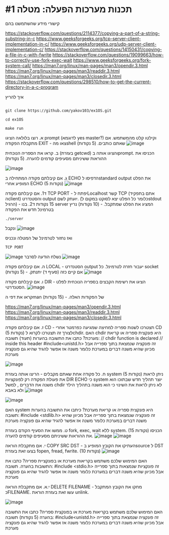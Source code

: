 # #תכנות מערכות הפעלה: מטלה 1

קישורי מידע שהשתמשנו בהם

https://stackoverflow.com/questions/2114377/copying-a-part-of-a-string-substring-in-c
https://www.geeksforgeeks.org/tcp-server-client-implementation-in-c/
https://www.geeksforgeeks.org/udp-server-client-implementation-c/
https://stackoverflow.com/questions/14150431/copying-a-file-in-c-with-fwrite
https://stackoverflow.com/questions/19099663/how-to-correctly-use-fork-exec-wait
https://www.geeksforgeeks.org/fork-system-call/
https://man7.org/linux/man-pages/man3/opendir.3.html
https://man7.org/linux/man-pages/man3/readdir.3.html
https://man7.org/linux/man-pages/man3/closedir.3.html
https://stackoverflow.com/questions/298510/how-to-get-the-current-directory-in-a-c-program


איך להריץ

```

git clone https://github.com/yakov103/ex1OS.git

cd ex1OS

make run

```

א. רוצו בלולאה הציגו prompt (לדוגמא yes master?) וקילטו קלט מהמשתמש. אם מתקבלת הפקודה EXIT - צאו מהshell שאתם כותבים. (5 נקודות)
![image](https://user-images.githubusercontent.com/62290677/162141413-ea78e196-6044-494b-b50f-02530dc66ca5.png)

ב. קראו את הספריה הנוכחית (בעזרת getcwd) והציגו אותה בprompt. הכניסו את ההוראות ששיניתם מסעיפים קודמים להערה. (5 נקודות)

![image](https://user-images.githubusercontent.com/62290677/162141537-7757c6ab-e535-4e67-a430-86047b995349.png)

ג. אם קיבלתם פקודה המתחילה ב ECHO הדפיסו לstandard output את הפלט המופיע אחרי ECHO (5 נקודות)
![image](https://user-images.githubusercontent.com/62290677/162141650-e30782c2-0a31-4a5b-80fb-592d14c333d9.png)

ד1. אם קיבלתם פקודה TCP PORT - יפתח לLocalhost קשר TCP (אתם בתפקיד הclient) והסטנדרט output יועתק לשם. (כלומר כל הפלט יצא לסוקט במקום לstdout הרגיל) - 15 נקודות
ד2. בנו server המציג את הפלט שמתקבל. - (10 נקודות)
נריץ בטרמינל חדש את הפקודה 
```
./server
```
ונקבל 
![image](https://user-images.githubusercontent.com/62290677/162141838-3dee6355-6916-434a-91ef-406509fe83ba.png)

ואז נחזור לטרמינל של המטלה ונכניס 

``` 
TCP PORT
```
![image](https://user-images.githubusercontent.com/62290677/162142299-a779c7ca-bb92-4590-a0b7-22e1ed2f6d6a.png)
נשלח הודעה לסרבר 
![image](https://user-images.githubusercontent.com/62290677/162142377-2178956d-2ad6-4e58-9561-5ebc8c692484.png)


ה. אם קיבלתם פקודה LOCAL - הסטנדרט output יעבור חזרה לטרמינל. כל socket אם קיים כזה (סעיף ד) יתנתק. - (5 נקודות)
![image](https://user-images.githubusercontent.com/62290677/162142558-577f5512-012c-4b00-a058-693a0a01ec14.png)

ו. אם קיבלתם פקודה DIR - הציגו את רשימת הקבצים בספריה הנוכחית לפלט הסטנדרטי.
![image](https://user-images.githubusercontent.com/62290677/162142669-97c4717d-95b5-4f96-a6df-f2024bd1e52d.png)

קראו את דפי הman של הפקודות האלה. - (15 נקודות)

https://man7.org/linux/man-pages/man3/opendir.3.html
https://man7.org/linux/man-pages/man3/readdir.3.html
https://man7.org/linux/man-pages/man3/closedir.3.html

ז. אם קיבלתם פקודה  CD - תצטרכו לשנות ספריה למחיצה שמגיעה כפרמטר אחרי CD (5 נקודות)
לצורך זה תצטרכו לקרוא לchdir. האם chdir היא פונקצית ספריה או קריאת מערכת? כתבו את התשובה בהערות (תעוד) 
תשובה:
// chdir function is declared
// inside this header
#include<unistd.h> 
זה פונקציה שנמצאת בתוך ספרייה אבל מכיוון שהיא משנה דברים במערכת כלומר משנה אז אפשר להגיד שהיא גם פונקציה מערכת

![image](https://user-images.githubusercontent.com/62290677/162154280-fb92404e-c931-4ee2-9312-e356f399396d.png)



ח. כל פקודה אחת שאתם מקבלים - הריצו אותה בעזרת system (5 נקודות)
ניתן לראות את פעולת הפקודה רק לפונקציות  DIR ECHO כי system יוצר תהליך חדש שבתוכו הוא משנה את הדברים , למשל chdir לא ניתן לראות את השינוי כי הוא משנה בתהליך הילד ולא באבא
![image](https://user-images.githubusercontent.com/62290677/162168802-d751d7f5-b674-4339-84c4-7cc254f94559.png)

![image](https://user-images.githubusercontent.com/62290677/162168946-f25e2131-d5d3-4228-b47c-706a19892797.png)




האם system היא פונקצית ספריה או קריאת מערכת? כיתבו את התשובה בהערות
תשובה:
   #include <stdlib.h>
   זה פונקציה שנמצאת בתוך ספרייה אבל מכיוון שהיא משנה דברים במערכת כלומר משנה אז אפשר להגיד שהיא גם פונקציה מערכת
   

ט. ממשו את הסעיף הקודם בעזרת fork, exec, wait ללא system. (15 נקודות)
הכניסו את ההוראות ששיניתם מסעיפים קודמים להערה.
![image](https://user-images.githubusercontent.com/62290677/162169134-0d90b55b-5e1b-427a-b2d8-63fa205e483a.png)
![image](https://user-images.githubusercontent.com/62290677/162169258-46e52005-1912-4a35-9691-fae165bf97e4.png)






י. אם מתקבלת הוראה COPY SRC DST - העתיקו את הקובץ המופיע בsource ל DST
בצעו זאת בעזרת fopen, fread, fwrite. (10 נקודות)
![image](https://user-images.githubusercontent.com/62290677/162161662-83f9ce46-7bc9-4c01-8b9c-c9ed99b5f121.png)


האם המימוש שלכם משתמש בקריאות מערכת או בפונקציית ספריה? כתבו את התשובות בהערה.
תשובה:
   #include <stdio.h>
   זה פונקציות שנמצאות בתוך ספרייה אבל מכיוון שהיא משנה דברים במערכת כלומר משנה אז אפשר להגיד שהיא גם פונקציה מערכת

י.א. אם מתקבלת הוראה DELETE FILENAME - מחקו את הקובץ המתקבל כFILENAME. עשו זאת בעזרת הוראת unlink.

![image](https://user-images.githubusercontent.com/62290677/162165914-56aa5260-a0a2-4df3-ab2b-0be7ce404f49.png)

האם המימוש שלכם משתמש בקריאות מערכת או בפונקצית ספריה? כתבו את התשובה בהערה (5 נקודות)
תשובה:
#include<unistd.h>     זה פונקציה שנמצאת בתוך ספרייה אבל מכיוון שהיא משנה דברים במערכת כלומר משנה אז אפשר להגיד שהיא גם פונקציה מערכת










